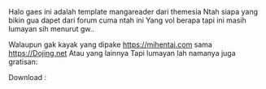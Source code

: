 Halo gaes ini adalah template mangareader dari themesia
Ntah siapa yang bikin gua dapet dari forum cuma ntah ini 
Yang vol berapa tapi ini masih lumayan sih menurut gw..
 
Walaupun gak kayak yang dipake https://mihentai.com sama https://Dojing.net 
Atau yang lainnya Tapi lumayan lah namanya juga gratisan:

Download : 
